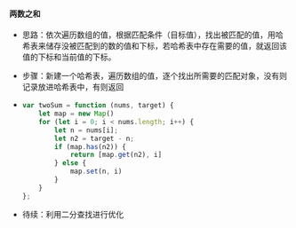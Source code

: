 #### 两数之和

* 思路：依次遍历数组的值，根据匹配条件（目标值），找出被匹配的值，用哈希表来储存没被匹配到的数的值和下标，若哈希表中存在需要的值，就返回该值的下标和当前值的下标。

* 步骤：新建一个哈希表，遍历数组的值，逐个找出所需要的匹配对象，没有则记录放进哈希表中，有则返回

* ```js
  var twoSum = function (nums, target) {
      let map = new Map()
      for (let i = 0; i < nums.length; i++) {
          let n = nums[i];
          let n2 = target - n;
          if (map.has(n2)) {
              return [map.get(n2), i]
          } else {
              map.set(n, i)
          }
      }
  };
  ```

* 待续：利用二分查找进行优化

